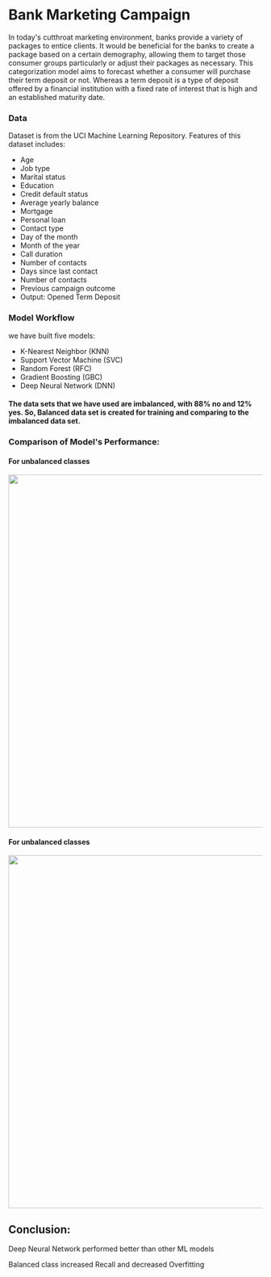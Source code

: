 # Bank Marketing Campaign

In today's cutthroat marketing environment, banks provide a variety of packages to entice clients. It would be beneficial for the banks to create a package based on a certain demography, allowing them to target those consumer groups particularly or adjust their packages as necessary. This categorization model aims to forecast whether a consumer will purchase their term deposit or not. Whereas a term deposit is a type of deposit offered by a financial institution with a fixed rate of interest that is high and an established maturity date.

### Data 
Dataset is from the UCI Machine Learning Repository. Features of this dataset includes:
* Age
* Job type
* Marital status
* Education
* Credit default status
* Average yearly balance
* Mortgage
* Personal loan
* Contact type
* Day of the month
* Month of the year
* Call duration
* Number of contacts
* Days since last contact
* Number of contacts
* Previous campaign outcome
* Output: Opened Term Deposit

### Model Workflow
we have built five models:
* K-Nearest Neighbor (KNN)
* Support Vector Machine (SVC)
* Random Forest (RFC)
* Gradient Boosting (GBC)
* Deep Neural Network (DNN)

 #### The data sets that we have used are imbalanced, with 88% no and 12% yes. So, Balanced data set is created for training and comparing to the imbalanced data set.
 

### Comparison of Model's Performance:
#### For unbalanced classes
<p align="center">
  <img width="700" src="https://user-images.githubusercontent.com/93676625/195425645-0bb13976-6593-4bd1-956b-b9b8741042a1.png" >
</p>

#### For unbalanced classes
<p align="center">
  <img width="700" src="https://user-images.githubusercontent.com/93676625/195425802-96ee7f09-bd6a-4645-a629-a379fce78fec.png" >
</p>

## Conclusion:
Deep Neural Network performed better than other ML models

Balanced class increased Recall and decreased Overfitting




